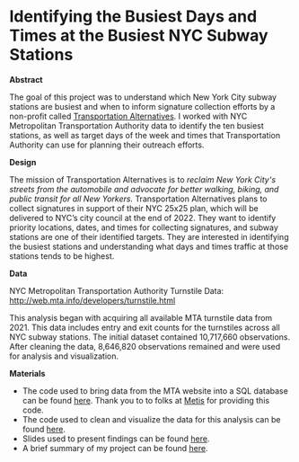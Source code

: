 # Identifying the Busiest Days and Times at the Busiest NYC Subway Stations

**Abstract**

The goal of this project was to understand which New York City subway stations are busiest and when to inform signature collection efforts by a non-profit called [Transportation Alternatives](https://www.transalt.org/). I worked with NYC Metropolitan Transportation Authority data to identify the ten busiest stations, as well as target days of the week and times that Transportation Authority can use for planning their outreach efforts.

**Design**

The mission of Transportation Alternatives is to *reclaim New York City's streets from the automobile and advocate for better walking, biking, and public transit for all New Yorkers.* Transportation Alternatives plans to collect signatures in support of their NYC 25x25 plan, which will be delivered to NYC’s city council at the end of 2022. They want to identify priority locations, dates, and times for collecting signatures, and subway stations are one of their identified targets. They are interested in identifying the busiest stations and understanding what days and times traffic at those stations tends to be highest.

**Data**

NYC Metropolitan Transportation Authority Turnstile Data: http://web.mta.info/developers/turnstile.html

This analysis began with acquiring all available MTA turnstile data from 2021. This data includes entry and exit counts for the turnstiles across all NYC subway stations. The initial dataset contained 10,717,660 observations. After cleaning the data, 8,646,820 observations remained and were used for analysis and visualization. 

**Materials**

* The code used to bring data from the MTA website into a SQL database can be found [here](https://github.com/ngoodby/EDA-Project/blob/7f20386fa7945d2e92c8811855e6b08bd9c8bc32/get_mta.py). Thank you to to folks at [Metis](https://www.thisismetis.com/) for providing this code. 
* The code used to clean and visualize the data for this analysis can be found [here](https://github.com/ngoodby/EDA-Project/blob/7f20386fa7945d2e92c8811855e6b08bd9c8bc32/EDA_Project.ipynb).
* Slides used to present findings can be found [here](https://github.com/ngoodby/EDA-Project/blob/7f20386fa7945d2e92c8811855e6b08bd9c8bc32/EDA_Presentation_Slides.pdf).
* A brief summary of my project can be found [here](https://github.com/ngoodby/EDA-Project/blob/7f20386fa7945d2e92c8811855e6b08bd9c8bc32/EDA_Project_Summary.pdf).
